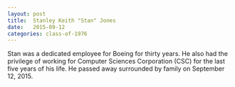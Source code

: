 ```yaml
---
layout: post
title:  Stanley Keith "Stan" Jones
date:   2015-09-12
categories: class-of-1976
---
```

Stan was a dedicated employee for Boeing for thirty years. He also had the privilege of working for Computer Sciences Corporation (CSC) for the last five years of his life. He passed away surrounded by family on September 12, 2015.
